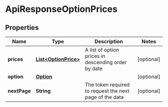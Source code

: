 
# ApiResponseOptionPrices

## Properties
Name | Type | Description | Notes
------------ | ------------- | ------------- | -------------
**prices** | [**List&lt;OptionPrice&gt;**](OptionPrice.md) | A list of option prices in descending order by date |  [optional]
**option** | [**Option**](Option.md) |  |  [optional]
**nextPage** | **String** | The token required to request the next page of the data |  [optional]



